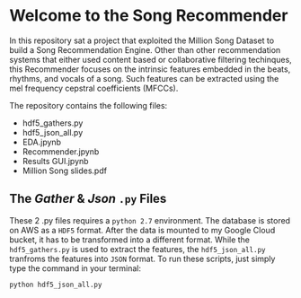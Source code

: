 # Welcome to the Song Recommender

In this repository sat a project that exploited the Million Song Dataset to build a Song Recommendation Engine. Other than other recommendation systems that either used content based or collaborative filtering techinques, this Recommender focuses on the intrinsic features embedded in the beats, rhythms, and vocals of a song. Such features can be extracted using the mel frequency cepstral coefficients (MFCCs).

The repository contains the following files:

* hdf5_gathers.py
* hdf5_json_all.py
* EDA.jpynb
* Recommender.jpynb
* Results GUI.jpynb
* Million Song slides.pdf

## The *Gather* & *Json* ```.py``` Files

These 2 .py files requires a ```python 2.7``` environment. The database is stored on AWS as a ```HDF5``` format. After the data is mounted to my Google Cloud bucket, it has to be transformed into a different format. While the ```hdf5_gathers.py``` is used to extract the features, the ```hdf5_json_all.py``` tranfroms the features into ```JSON``` format. To run these scripts, just simply type the command in your terminal:

```linux
python hdf5_json_all.py
```
